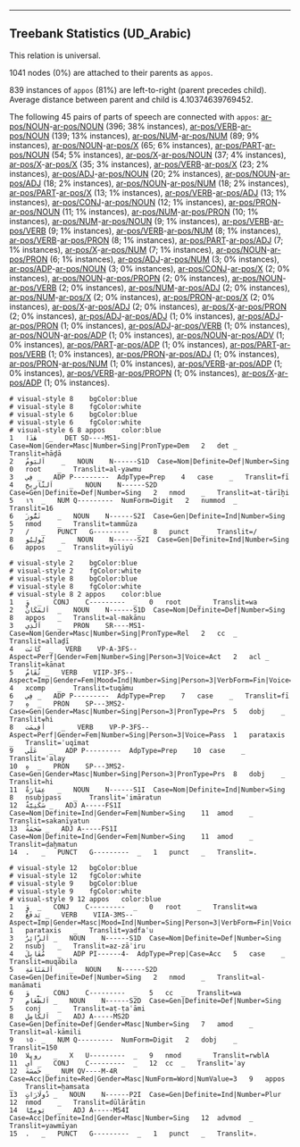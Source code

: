 

--------------------------------------------------------------------------------

## Treebank Statistics (UD_Arabic)

This relation is universal.

1041 nodes (0%) are attached to their parents as `appos`.

839 instances of `appos` (81%) are left-to-right (parent precedes child).
Average distance between parent and child is 4.10374639769452.

The following 45 pairs of parts of speech are connected with `appos`: [ar-pos/NOUN]()-[ar-pos/NOUN]() (396; 38% instances), [ar-pos/VERB]()-[ar-pos/NOUN]() (139; 13% instances), [ar-pos/NUM]()-[ar-pos/NUM]() (89; 9% instances), [ar-pos/NOUN]()-[ar-pos/X]() (65; 6% instances), [ar-pos/PART]()-[ar-pos/NOUN]() (54; 5% instances), [ar-pos/X]()-[ar-pos/NOUN]() (37; 4% instances), [ar-pos/X]()-[ar-pos/X]() (35; 3% instances), [ar-pos/VERB]()-[ar-pos/X]() (23; 2% instances), [ar-pos/ADJ]()-[ar-pos/NOUN]() (20; 2% instances), [ar-pos/NOUN]()-[ar-pos/ADJ]() (18; 2% instances), [ar-pos/NOUN]()-[ar-pos/NUM]() (18; 2% instances), [ar-pos/PART]()-[ar-pos/X]() (13; 1% instances), [ar-pos/VERB]()-[ar-pos/ADJ]() (13; 1% instances), [ar-pos/CONJ]()-[ar-pos/NOUN]() (12; 1% instances), [ar-pos/PRON]()-[ar-pos/NOUN]() (11; 1% instances), [ar-pos/NUM]()-[ar-pos/PRON]() (10; 1% instances), [ar-pos/NUM]()-[ar-pos/NOUN]() (9; 1% instances), [ar-pos/VERB]()-[ar-pos/VERB]() (9; 1% instances), [ar-pos/VERB]()-[ar-pos/NUM]() (8; 1% instances), [ar-pos/VERB]()-[ar-pos/PRON]() (8; 1% instances), [ar-pos/PART]()-[ar-pos/ADJ]() (7; 1% instances), [ar-pos/X]()-[ar-pos/NUM]() (7; 1% instances), [ar-pos/NOUN]()-[ar-pos/PRON]() (6; 1% instances), [ar-pos/ADJ]()-[ar-pos/NUM]() (3; 0% instances), [ar-pos/ADP]()-[ar-pos/NOUN]() (3; 0% instances), [ar-pos/CONJ]()-[ar-pos/X]() (2; 0% instances), [ar-pos/NOUN]()-[ar-pos/PROPN]() (2; 0% instances), [ar-pos/NOUN]()-[ar-pos/VERB]() (2; 0% instances), [ar-pos/NUM]()-[ar-pos/ADJ]() (2; 0% instances), [ar-pos/NUM]()-[ar-pos/X]() (2; 0% instances), [ar-pos/PRON]()-[ar-pos/X]() (2; 0% instances), [ar-pos/X]()-[ar-pos/ADJ]() (2; 0% instances), [ar-pos/X]()-[ar-pos/PRON]() (2; 0% instances), [ar-pos/ADJ]()-[ar-pos/ADJ]() (1; 0% instances), [ar-pos/ADJ]()-[ar-pos/PRON]() (1; 0% instances), [ar-pos/ADJ]()-[ar-pos/VERB]() (1; 0% instances), [ar-pos/NOUN]()-[ar-pos/ADP]() (1; 0% instances), [ar-pos/NOUN]()-[ar-pos/ADV]() (1; 0% instances), [ar-pos/PART]()-[ar-pos/ADP]() (1; 0% instances), [ar-pos/PART]()-[ar-pos/VERB]() (1; 0% instances), [ar-pos/PRON]()-[ar-pos/ADJ]() (1; 0% instances), [ar-pos/PRON]()-[ar-pos/NUM]() (1; 0% instances), [ar-pos/VERB]()-[ar-pos/ADP]() (1; 0% instances), [ar-pos/VERB]()-[ar-pos/PROPN]() (1; 0% instances), [ar-pos/X]()-[ar-pos/ADP]() (1; 0% instances).


~~~ conllu
# visual-style 8	bgColor:blue
# visual-style 8	fgColor:white
# visual-style 6	bgColor:blue
# visual-style 6	fgColor:white
# visual-style 6 8 appos	color:blue
1	هٰذَا	_	DET	SD----MS1-	Case=Nom|Gender=Masc|Number=Sing|PronType=Dem	2	det	_	Translit=hāḏā
2	اَليَومُ	_	NOUN	N------S1D	Case=Nom|Definite=Def|Number=Sing	0	root	_	Translit=al-yawmu
3	فِي	_	ADP	P---------	AdpType=Prep	4	case	_	Translit=fī
4	اَلتَّارِيخِ	_	NOUN	N------S2D	Case=Gen|Definite=Def|Number=Sing	2	nmod	_	Translit=at-tārīḫi
5	١٦	_	NUM	Q---------	NumForm=Digit	2	nummod	_	Translit=16
6	تَمُّوزَ	_	NOUN	N------S2I	Case=Gen|Definite=Ind|Number=Sing	5	nmod	_	Translit=tammūza
7	/	_	PUNCT	G---------	_	8	punct	_	Translit=/
8	يُولِيُو	_	NOUN	N------S2I	Case=Gen|Definite=Ind|Number=Sing	6	appos	_	Translit=yūliyū

~~~


~~~ conllu
# visual-style 2	bgColor:blue
# visual-style 2	fgColor:white
# visual-style 8	bgColor:blue
# visual-style 8	fgColor:white
# visual-style 8 2 appos	color:blue
1	وَ	_	CONJ	C---------	_	0	root	_	Translit=wa
2	اَلمَكَانُ	_	NOUN	N------S1D	Case=Nom|Definite=Def|Number=Sing	8	appos	_	Translit=al-makānu
3	اَلَّذِي	_	PRON	SR----MS1-	Case=Nom|Gender=Masc|Number=Sing|PronType=Rel	2	cc	_	Translit=allaḏī
4	كَانَت	_	VERB	VP-A-3FS--	Aspect=Perf|Gender=Fem|Number=Sing|Person=3|Voice=Act	2	acl	_	Translit=kānat
5	تُقَامُ	_	VERB	VIIP-3FS--	Aspect=Imp|Gender=Fem|Mood=Ind|Number=Sing|Person=3|VerbForm=Fin|Voice=Pass	4	xcomp	_	Translit=tuqāmu
6	فِي	_	ADP	P---------	AdpType=Prep	7	case	_	Translit=fī
7	هِ	_	PRON	SP---3MS2-	Case=Gen|Gender=Masc|Number=Sing|Person=3|PronType=Prs	5	dobj	_	Translit=hi
8	أُقِيمَت	_	VERB	VP-P-3FS--	Aspect=Perf|Gender=Fem|Number=Sing|Person=3|Voice=Pass	1	parataxis	_	Translit=ʾuqīmat
9	عَلَي	_	ADP	P---------	AdpType=Prep	10	case	_	Translit=ʿalay
10	هِ	_	PRON	SP---3MS2-	Case=Gen|Gender=Masc|Number=Sing|Person=3|PronType=Prs	8	dobj	_	Translit=hi
11	عِمَارَةٌ	_	NOUN	N------S1I	Case=Nom|Definite=Ind|Number=Sing	8	nsubjpass	_	Translit=ʿimāratun
12	سَكَنِيَّةٌ	_	ADJ	A-----FS1I	Case=Nom|Definite=Ind|Gender=Fem|Number=Sing	11	amod	_	Translit=sakanīyatun
13	ضَخمَةٌ	_	ADJ	A-----FS1I	Case=Nom|Definite=Ind|Gender=Fem|Number=Sing	11	amod	_	Translit=ḍaḫmatun
14	.	_	PUNCT	G---------	_	1	punct	_	Translit=.

~~~


~~~ conllu
# visual-style 12	bgColor:blue
# visual-style 12	fgColor:white
# visual-style 9	bgColor:blue
# visual-style 9	fgColor:white
# visual-style 9 12 appos	color:blue
1	وَ	_	CONJ	C---------	_	0	root	_	Translit=wa
2	يَدفَعُ	_	VERB	VIIA-3MS--	Aspect=Imp|Gender=Masc|Mood=Ind|Number=Sing|Person=3|VerbForm=Fin|Voice=Act	1	parataxis	_	Translit=yadfaʿu
3	اَلزَّائِرُ	_	NOUN	N------S1D	Case=Nom|Definite=Def|Number=Sing	2	nsubj	_	Translit=az-zāʾiru
4	مُقَابِلَ	_	ADP	PI------4-	AdpType=Prep|Case=Acc	5	case	_	Translit=muqābila
5	اَلمَنَامَةِ	_	NOUN	N------S2D	Case=Gen|Definite=Def|Number=Sing	2	nmod	_	Translit=al-manāmati
6	وَ	_	CONJ	C---------	_	5	cc	_	Translit=wa
7	اَلطَّعَامِ	_	NOUN	N------S2D	Case=Gen|Definite=Def|Number=Sing	5	conj	_	Translit=aṭ-ṭaʿāmi
8	اَلكَامِلِ	_	ADJ	A-----MS2D	Case=Gen|Definite=Def|Gender=Masc|Number=Sing	7	amod	_	Translit=al-kāmili
9	١٥٠	_	NUM	Q---------	NumForm=Digit	2	dobj	_	Translit=150
10	روبلا	_	X	U---------	_	9	nmod	_	Translit=rwblA
11	أَي	_	CONJ	C---------	_	12	cc	_	Translit=ʾay
12	خَمسَةَ	_	NUM	QV----M-4R	Case=Acc|Definite=Red|Gender=Masc|NumForm=Word|NumValue=3	9	appos	_	Translit=ḫamsata
13	دُولَارَاتٍ	_	NOUN	N------P2I	Case=Gen|Definite=Ind|Number=Plur	12	nmod	_	Translit=dūlārātin
14	يَومِيًّا	_	ADJ	A-----MS4I	Case=Acc|Definite=Ind|Gender=Masc|Number=Sing	12	advmod	_	Translit=yawmīyan
15	.	_	PUNCT	G---------	_	1	punct	_	Translit=.

~~~



